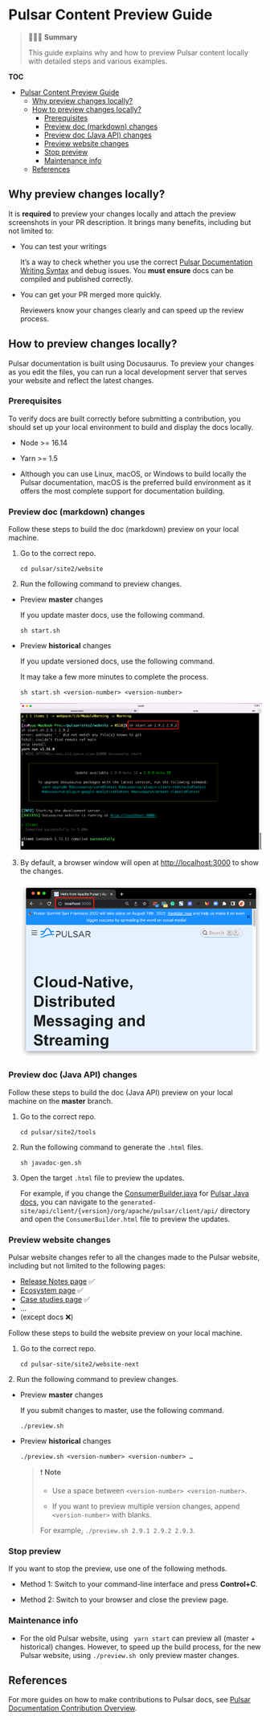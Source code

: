 # Pulsar Content Preview Guide

> 👩🏻‍🏫 **Summary**
> 
> This guide explains why and how to preview Pulsar content locally with detailed steps and various examples. 

**TOC**

<!-- TOC -->

- [Pulsar Content Preview Guide](#pulsar-content-preview-guide)
  - [Why preview changes locally?](#why-preview-changes-locally)
  - [How to preview changes locally?](#how-to-preview-changes-locally)
    - [Prerequisites](#prerequisites)
    - [Preview doc (markdown) changes](#preview-doc-markdown-changes)
    - [Preview doc (Java API) changes](#preview-doc-java-api-changes)
    - [Preview website changes](#preview-website-changes)
    - [Stop preview](#stop-preview)
    - [Maintenance info](#maintenance-info)
  - [References](#references)

<!-- /TOC -->

## Why preview changes locally?

It is **required** to preview your changes locally and attach the preview screenshots in your PR description. It brings many benefits, including but not limited to:

* You can test your writings 

    It’s a way to check whether you use the correct [Pulsar Documentation Writing Syntax](./syntax.md) and debug issues. You **must ensure** docs can be compiled and published correctly.

* You can get your PR merged more quickly.

    Reviewers know your changes clearly and can speed up the review process.

## How to preview changes locally?

Pulsar documentation is built using Docusaurus. To preview your changes as you edit the files, you can run a local development server that serves your website and reflect the latest changes.

### Prerequisites

To verify docs are built correctly before submitting a contribution, you should set up your local environment to build and display the docs locally.

* Node >= 16.14
  
* Yarn >= 1.5
  
* Although you can use Linux, macOS, or Windows to build locally the Pulsar documentation, macOS is the preferred build environment as it offers the most complete support for documentation building.

### Preview doc (markdown) changes

Follow these steps to build the doc (markdown) preview on your local machine.

1. Go to the correct repo.


    ```
    cd pulsar/site2/website
    ```

2. Run the following command to preview changes.

* Preview **master** changes

	If you update master docs, use the following command.

    ```
    sh start.sh
    ```

* Preview **historical** changes

    If you update versioned docs, use the following command. 
    
    It may take a few more minutes to complete the process.

    ```
    sh start.sh <version-number> <version-number>
    ```

    ![alt_text](assets/preview-1.png)

3. By default, a browser window will open at [http://localhost:3000](http://localhost:3000) to show the changes.

    ![alt_text](assets/preview-2.png)

### Preview doc (Java API) changes

Follow these steps to build the doc (Java API) preview on your local machine on the **master** branch.

1. Go to the correct repo.

    ```
    cd pulsar/site2/tools
    ```

2. Run the following command to generate the `.html` files.

    ```
    sh javadoc-gen.sh
    ```

3. Open the target `.html` file to preview the updates.

    For example, if you change the [ConsumerBuilder.java](http://pulsar-client-api/src/main/java/org/apache/pulsar/client/api/ConsumerBuilder.java) for [Pulsar Java docs](https://pulsar.apache.org/api/client/2.11.0/org/apache/pulsar/client/api/ConsumerBuilder.html), you can navigate to the `generated-site/api/client/{version}/org/apache/pulsar/client/api/` directory and open the `ConsumerBuilder.html` file to preview the updates.

### Preview website changes

Pulsar website changes refer to all the changes made to the Pulsar website, including but not limited to the following pages:

* [Release Notes page](https://pulsar.apache.org/release-notes/) ✅
* [Ecosystem page](https://pulsar.apache.org/ecosystem) ✅
* [Case studies page](https://pulsar.apache.org/case-studies) ✅
* …
* (except docs ❌)

Follow these steps to build the website preview on your local machine.

1. Go to the correct repo.

    ```
    cd pulsar-site/site2/website-next
    ```

2️. Run the following command to preview changes.

   * Preview **master** changes

      If you submit changes to master, use the following command.


        ```
        ./preview.sh 
        ```

   * Preview **historical** changes

      ```
      ./preview.sh <version-number> <version-number> …
      ```

      > ❗️ **Note**
      >
      > * Use a space between `<version-number> <version-number>`.
      > 
      > * If you want to preview multiple version changes, append `<version-number>` with blanks. 
      > 
      > For example, `./preview.sh 2.9.1 2.9.2 2.9.3`.

### Stop preview

If you want to stop the preview, use one of the following methods.

* Method 1: Switch to your command-line interface and press **Control+C**.
  
* Method 2: Switch to your browser and close the preview page.

### Maintenance info

* For the old Pulsar website, using ` yarn start` can preview all (master + historical) changes. However, to speed up the build process, for the new Pulsar website, using `./preview.sh `only preview master changes.

## References

For more guides on how to make contributions to Pulsar docs, see [Pulsar Documentation Contribution Overview](./../README.md).